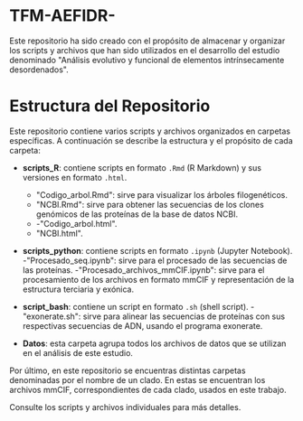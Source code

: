 # TFM-AEFIDR-
Este repositorio ha sido creado con el propósito de almacenar y organizar los scripts y archivos que han sido utilizados en el desarrollo del estudio denominado "Análisis evolutivo y funcional de elementos intrínsecamente desordenados". 
# Estructura del Repositorio

Este repositorio contiene varios scripts y archivos organizados en carpetas específicas. A continuación se describe la estructura y el propósito de cada carpeta:

- **scripts_R**: contiene scripts en formato `.Rmd` (R Markdown) y sus versiones en formato `.html`.
	- "Codigo_arbol.Rmd": sirve para visualizar los árboles filogenéticos.
	- "NCBI.Rmd": sirve para obtener las secuencias de los clones genómicos de las proteínas de la base de datos NCBI.   
	- -"Codigo_arbol.html".
	- "NCBI.html".

- **scripts_python**: contiene scripts en formato `.ipynb` (Jupyter Notebook).
	-"Procesado_seq.ipynb": sirve para el procesado de las secuencias de las proteínas.
	-"Procesado_archivos_mmCIF.ipynb": sirve para el procesamiento de los archivos en formato mmCIF y representación de la estructura terciaria y exónica.


- **script_bash**: contiene un script en formato `.sh` (shell script).
	-"exonerate.sh": sirve para alinear las secuencias de proteínas con sus respectivas secuencias de ADN, usando el programa exonerate.

- **Datos**: esta carpeta agrupa todos los archivos de datos que se utilizan en el análisis de este estudio.

Por último, en este repositorio se encuentras distintas carpetas denominadas por el nombre de un clado. En estas se encuentran los archivos mmCIF, correspondientes de cada clado, usados en este trabajo.

Consulte los scripts y archivos individuales para más detalles.

